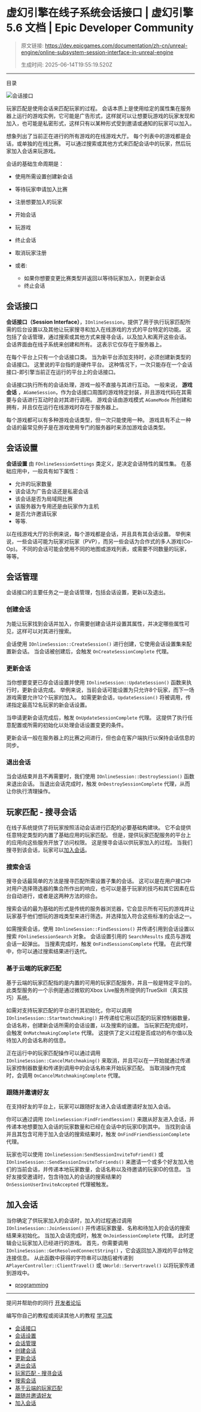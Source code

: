 # 虚幻引擎在线子系统会话接口 | 虚幻引擎 5.6 文档 | Epic Developer Community

> 原文链接: https://dev.epicgames.com/documentation/zh-cn/unreal-engine/online-subsystem-session-interface-in-unreal-engine
> 
> 生成时间: 2025-06-14T19:55:19.520Z

---

目录

![会话接口](https://dev.epicgames.com/community/api/documentation/image/2c10aff4-fd62-41b6-8f50-315169616313?resizing_type=fill&width=1920&height=335)

玩家匹配是使用会话来匹配玩家的过程。 会话本质上是使用给定的属性集在服务器上运行的游戏实例，它可能是广告形式，这样就可以让想要玩游戏的玩家发现和加入，也可能是私密形式，这样只有以某种形式受到邀请或通知的玩家可以加入。

想象列出了当前正在进行的所有游戏的在线游戏大厅。 每个列表中的游戏都是会话，或单独的在线比赛。 可以通过搜索或其他方式来匹配会话中的玩家，然后玩家加入会话来玩游戏。

会话的基础生命周期是：

-   使用所需设置创建新会话
-   等待玩家申请加入比赛
-   注册想要加入的玩家
-   开始会话
-   玩游戏
-   终止会话
-   取消玩家注册
-   或者:
    
    -   如果你想要变更比赛类型并返回以等待玩家加入，则更新会话
    -   终止会话

## 会话接口

**会话接口（Session Interface）**，`IOnlineSession`，提供了用于执行玩家匹配所需的后台设置以及其他让玩家搜寻和加入在线游戏的方式的平台特定的功能。 这包括了会话管理，通过搜索或其他方式来搜寻会话，以及加入和离开这些会话。 会话界面由在线子系统来创建和所有。 这表示它仅存在于服务器上。

在每个平台上只有一个会话接口类。 当为新平台添加支持时，必须创建新类型的会话接口。 这里说的平台指的是硬件平台。 这种情况下，一次只能存在一个会话接口-即引擎当前正在运行的平台上的会话接口。

会话接口执行所有的会话处理，游戏一般不直接与其进行互动。 一般来说， **游戏会话** ，`AGameSession`，作为会话接口周围的游戏特定封装，并且游戏代码在其需要与会话进行互动时会对其进行调用。 游戏会话由游戏模式 `AGameMode` 所创建和拥有，并且仅在运行在线游戏时存在于服务器上。

每个游戏都可以有多种游戏会话类型，但一次只能使用一种。 游戏具有不止一种会话的最常见例子是在游戏使用专门的服务器时来添加游戏会话类型。

## 会话设置

**会话设置** 由 `FOnlineSessionSettings` 类定义，是决定会话特性的属性集。 在基础应用中，一般具有如下属性：

-   允许的玩家数量
-   该会话为广告会话还是私密会话
-   该会话是否为局域网比赛
-   该服务器为专用还是由玩家作为主机
-   是否允许邀请玩家
-   等等.

以在线游戏大厅的示例来说，每个游戏都是会话，并且具有其会话设置。 举例来说，一些会话可能为玩家对玩家（PVP），而另一些会话为合作式的多人游戏(Co-Op)。 不同的会话可能会使用不同的地图或游戏列表，或需要不同数量的玩家，等等。

## 会话管理

会话接口的主要任务之一是会话管理，包括会话设置，更新以及退出。

### 创建会话

为能让玩家找到会话并加入，你需要创建会话并设置其属性，并决定哪些属性可见，这样可以对其进行搜索。

会话使用 `IOnlineSession::CreateSession()` 进行创建，它使用会话设置集来配置新会话。 当会话被创建后，会触发 `OnCreateSessionComplete` 代理。

### 更新会话

当你想要变更已存会话设置并使用 `IOnlineSession::UpdateSession()` 函数来执行时，更新会话完成。 举例来说，当前会话可能设置为只允许8个玩家，而下一场游戏需要允许12个玩家的加入。 如需更新会话，`UpdateSession()` 将被调用，传递指定最高12名玩家的新会话设置。

当申请更新会话完成后，触发 `OnUpdateSessionComplete` 代理。 这提供了执行任意配置或所需的初始化以处理会话设置变更的条件。

更新会话一般在服务器上的比赛之间进行，但也会在客户端执行以保持会话信息的同步。

### 退出会话

当会话结束并且不再需要时，我们使用 `IOnlineSession::DestroySession()` 函数来退出会话。 当退出会话完成时，触发 `OnDestroySessionComplete` 代理，从而让你执行清理操作。

## 玩家匹配 - 搜寻会话

在线子系统提供了将玩家按照活动会话进行匹配的必要基础构建块。 它不会提供任意特定类型的内置了基础应用的玩家匹配。 但是，提供玩家匹配服务的平台上的应用向这些服务开放了访问权限。 这是搜寻会话以供玩家加入的过程。 当我们搜寻到该会话，玩家可以[加入会话](/documentation/zh-cn/unreal-engine/online-subsystem-session-interface-in-unreal-engine#%E5%8A%A0%E5%85%A5%E4%BC%9A%E8%AF%9D)。

### 搜索会话

搜寻会话最简单的方法是搜寻匹配所需设置子集的会话。 这可以是在用户接口中对用户选择筛选器的集合所作出的响应，也可以是基于玩家的技巧和其它因素在后台自动进行，或者是这两种方法的综合。

搜索会话的最为基础的形式是传统的服务器浏览器，它会显示所有可玩的游戏并让玩家基于他们想玩的游戏类型来进行筛选，并选择加入符合这些标准的会话之一。

如需搜索会话，使用 `IOnlineSession::FindSessions()` 并传递引用到会话设置以搜索 `FOnlineSessionSearch` 对象。 会话设置引用的 `SearchResults` 成员与游戏会话一起弹出。 当搜素完成时，触发 `OnFindSessionsComplete` 代理。 在此代理中，你可以通过搜索结果进行迭代。

### 基于云端的玩家匹配

基于云端的玩家匹配指的是内置的可用的玩家匹配服务，并且一般是特定平台的。 此类型服务的一个示例是通过微软的Xbox Live服务所提供的TrueSkill（真实技巧）系统。

如需对支持玩家匹配的平台进行其初始化，你可以调用 `IOnlineSession::Startmatchmaking()` 并传递给它用以匹配的玩家控制器数量，会话名称，创建新会话所需的会话设置，以及搜索的设置。 当玩家匹配完成时，会触发 `OnMatchmakingComplete` 代理。 这提供了定义过程是否成功的布尔值以及待加入的会话名称的信息。

正在运行中的玩家匹配操作可以通过调用 `IOnlineSession::CancelMatchmaking()` 来取消，并且可以在一开始就通过传递玩家控制器数量和传递到调用中的会话名称来开始玩家匹配。 当取消操作完成时，会调用 `OnCancelMatchmakingComplete` 代理。

### 跟随并邀请好友

在支持好友的平台上，玩家可以跟随好友进入会话或邀请好友加入会话。

你可以通过调用 `IOnlineSession:FindFriendSession()` 来跟从好友进入会话，并传递本地想要加入会话的玩家数量和已经在会话中的玩家ID到其中。 当找到会话并且其包含可用于加入会话的搜索结果时，触发 `OnFindFriendSessionComplete` 代理。

玩家也可以使用 `IOnlineSession:SendSessionInviteToFriend()` 或 `IOnlineSession::SendSessionInviteToFriends()` 来邀请一个或多个好友加入他们的当前会话，并传递本地玩家数量，会话名称以及待邀请的玩家ID的信息。 当好友接受邀请时，包含待加入的会话的搜索结果的 `OnSessionUserInviteAccepted` 代理被触发。

## 加入会话

当你确定了供玩家加入的会话时，加入的过程通过调用 `IOnlineSession::JoinSession()` 并传递玩家数量、名称和待加入的会话的搜索结果来初始化。 当加入会话完成时，触发 `OnJoinSessionComplete` 代理。 此时逻辑会让玩家加入已经进行的游戏。 首先，你需要调用 `IOnlineSession::GetResolvedConnectString()` ，它会返回加入游戏的平台特定连接信息。 从此函数中获得的字符串可以随后被传递到 `APlayerController::ClientTravel()` 或 `UWorld::Servertravel()` 以将玩家传递到游戏中。

-   [programming](https://dev.epicgames.com/community/search?query=programming)

* * *

提问并帮助你的同行 [开发者论坛](https://forums.unrealengine.com/categories?tag=unreal-engine)

编写你自己的教程或阅读其他人的教程 [学习库](https://dev.epicgames.com/community/unreal-engine/learning)

-   [会话接口](/documentation/zh-cn/unreal-engine/online-subsystem-session-interface-in-unreal-engine#%E4%BC%9A%E8%AF%9D%E6%8E%A5%E5%8F%A3)
-   [会话设置](/documentation/zh-cn/unreal-engine/online-subsystem-session-interface-in-unreal-engine#%E4%BC%9A%E8%AF%9D%E8%AE%BE%E7%BD%AE)
-   [会话管理](/documentation/zh-cn/unreal-engine/online-subsystem-session-interface-in-unreal-engine#%E4%BC%9A%E8%AF%9D%E7%AE%A1%E7%90%86)
-   [创建会话](/documentation/zh-cn/unreal-engine/online-subsystem-session-interface-in-unreal-engine#%E5%88%9B%E5%BB%BA%E4%BC%9A%E8%AF%9D)
-   [更新会话](/documentation/zh-cn/unreal-engine/online-subsystem-session-interface-in-unreal-engine#%E6%9B%B4%E6%96%B0%E4%BC%9A%E8%AF%9D)
-   [退出会话](/documentation/zh-cn/unreal-engine/online-subsystem-session-interface-in-unreal-engine#%E9%80%80%E5%87%BA%E4%BC%9A%E8%AF%9D)
-   [玩家匹配 - 搜寻会话](/documentation/zh-cn/unreal-engine/online-subsystem-session-interface-in-unreal-engine#%E7%8E%A9%E5%AE%B6%E5%8C%B9%E9%85%8D-%E6%90%9C%E5%AF%BB%E4%BC%9A%E8%AF%9D)
-   [搜索会话](/documentation/zh-cn/unreal-engine/online-subsystem-session-interface-in-unreal-engine#%E6%90%9C%E7%B4%A2%E4%BC%9A%E8%AF%9D)
-   [基于云端的玩家匹配](/documentation/zh-cn/unreal-engine/online-subsystem-session-interface-in-unreal-engine#%E5%9F%BA%E4%BA%8E%E4%BA%91%E7%AB%AF%E7%9A%84%E7%8E%A9%E5%AE%B6%E5%8C%B9%E9%85%8D)
-   [跟随并邀请好友](/documentation/zh-cn/unreal-engine/online-subsystem-session-interface-in-unreal-engine#%E8%B7%9F%E9%9A%8F%E5%B9%B6%E9%82%80%E8%AF%B7%E5%A5%BD%E5%8F%8B)
-   [加入会话](/documentation/zh-cn/unreal-engine/online-subsystem-session-interface-in-unreal-engine#%E5%8A%A0%E5%85%A5%E4%BC%9A%E8%AF%9D)